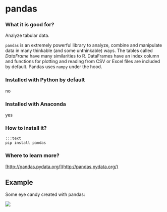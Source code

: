 
# pandas

### What it is good for?

Analyze tabular data.

`pandas` is an extremely powerful library to analyze, combine and manipulate data in many thinkable (and some unthinkable) ways. The tables called *DataFrame* have many similarities to R. DataFrames have an index column and functions for plotting and reading from CSV or Excel files are included by default. Pandas uses `numpy` under the hood.

### Installed with Python by default

no

### Installed with Anaconda

yes

### How to install it?

    :::text
    pip install pandas

### Where to learn more?

[http://pandas.pydata.org/](http://pandas.pydata.org/)

## Example

Some eye candy created with pandas:

![](../images/hexpanda.png)
